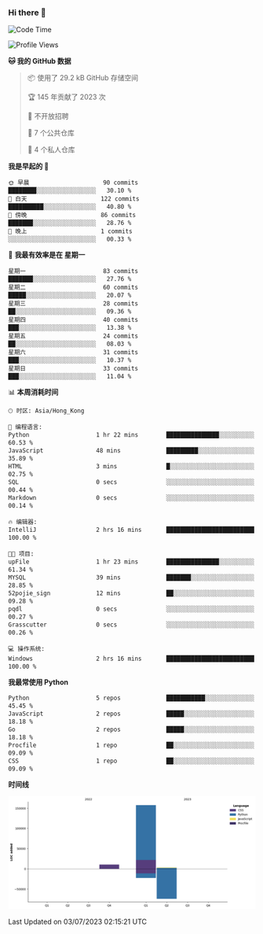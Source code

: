 ### Hi there 👋

<!--
**Mrzqd/Mrzqd** is a ✨ _special_ ✨ repository because its `README.md` (this file) appears on your GitHub profile.

Here are some ideas to get you started:

- 🔭 I’m currently working on ...
- 🌱 I’m currently learning ...
- 👯 I’m looking to collaborate on ...
- 🤔 I’m looking for help with ...
- 💬 Ask me about ...
- 📫 How to reach me: ...
- 😄 Pronouns: ...
- ⚡ Fun fact: ...
-->
<!--START_SECTION:waka-->
![Code Time](http://img.shields.io/badge/Code%20Time-111%20hrs%2038%20mins-blue)

![Profile Views](http://img.shields.io/badge/%E4%B8%AA%E4%BA%BA%E8%B5%84%E6%96%99%E8%A7%82%E7%9C%8B%E6%AC%A1%E6%95%B0-2-blue)

**🐱 我的 GitHub 数据** 

> 📦  使用了 29.2 kB GitHub 存储空间 
 > 
> 🏆 145 年贡献了 2023 次
 > 
> 🚫 不开放招聘
 > 
> 📜 7 个公共仓库 
 > 
> 🔑 4 个私人仓库 
 > 
**我是早起的 🐤** 

```text
🌞 早晨                     90 commits          ████████░░░░░░░░░░░░░░░░░   30.10 % 
🌆 白天                     122 commits         ██████████░░░░░░░░░░░░░░░   40.80 % 
🌃 傍晚                     86 commits          ███████░░░░░░░░░░░░░░░░░░   28.76 % 
🌙 晚上                     1 commits           ░░░░░░░░░░░░░░░░░░░░░░░░░   00.33 % 
```
📅 **我最有效率是在 星期一** 

```text
星期一                      83 commits          ███████░░░░░░░░░░░░░░░░░░   27.76 % 
星期二                      60 commits          █████░░░░░░░░░░░░░░░░░░░░   20.07 % 
星期三                      28 commits          ██░░░░░░░░░░░░░░░░░░░░░░░   09.36 % 
星期四                      40 commits          ███░░░░░░░░░░░░░░░░░░░░░░   13.38 % 
星期五                      24 commits          ██░░░░░░░░░░░░░░░░░░░░░░░   08.03 % 
星期六                      31 commits          ███░░░░░░░░░░░░░░░░░░░░░░   10.37 % 
星期日                      33 commits          ███░░░░░░░░░░░░░░░░░░░░░░   11.04 % 
```


📊 **本周消耗时间** 

```text
🕑︎ 时区: Asia/Hong_Kong

💬 编程语言: 
Python                   1 hr 22 mins        ███████████████░░░░░░░░░░   60.53 % 
JavaScript               48 mins             █████████░░░░░░░░░░░░░░░░   35.89 % 
HTML                     3 mins              █░░░░░░░░░░░░░░░░░░░░░░░░   02.75 % 
SQL                      0 secs              ░░░░░░░░░░░░░░░░░░░░░░░░░   00.44 % 
Markdown                 0 secs              ░░░░░░░░░░░░░░░░░░░░░░░░░   00.14 % 

🔥 编辑器: 
IntelliJ                 2 hrs 16 mins       █████████████████████████   100.00 % 

🐱‍💻 项目: 
upFile                   1 hr 23 mins        ███████████████░░░░░░░░░░   61.34 % 
MYSQL                    39 mins             ███████░░░░░░░░░░░░░░░░░░   28.85 % 
52pojie_sign             12 mins             ██░░░░░░░░░░░░░░░░░░░░░░░   09.28 % 
pqdl                     0 secs              ░░░░░░░░░░░░░░░░░░░░░░░░░   00.27 % 
Grasscutter              0 secs              ░░░░░░░░░░░░░░░░░░░░░░░░░   00.26 % 

💻 操作系统: 
Windows                  2 hrs 16 mins       █████████████████████████   100.00 % 
```

**我最常使用 Python** 

```text
Python                   5 repos             ███████████░░░░░░░░░░░░░░   45.45 % 
JavaScript               2 repos             █████░░░░░░░░░░░░░░░░░░░░   18.18 % 
Go                       2 repos             █████░░░░░░░░░░░░░░░░░░░░   18.18 % 
Procfile                 1 repo              ██░░░░░░░░░░░░░░░░░░░░░░░   09.09 % 
CSS                      1 repo              ██░░░░░░░░░░░░░░░░░░░░░░░   09.09 % 
```



**时间线**

![Lines of Code chart](https://raw.githubusercontent.com/Mrzqd/Mrzqd/main/assets/bar_graph.png)


 Last Updated on 03/07/2023 02:15:21 UTC
<!--END_SECTION:waka-->
